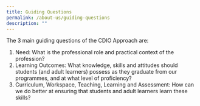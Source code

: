 ```yaml
---
title: Guiding Questions
permalink: /about-us/guiding-questions
description: ""
---
```


The 3 main guiding questions of the CDIO Approach are:

1. Need: What is the professional role and practical context of the profession?
2. Learning Outcomes: What knowledge, skills and attitudes should students (and adult learners) possess as they graduate from our programmes, and at what level of proficiency?
3. Curriculum, Workspace, Teaching, Learning and Assessment: How can we do better at ensuring that students and adult learners learn these skills?